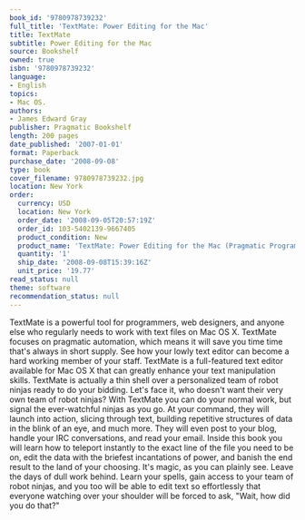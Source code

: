 ```yaml
---
book_id: '9780978739232'
full_title: 'TextMate: Power Editing for the Mac'
title: TextMate
subtitle: Power Editing for the Mac
source: Bookshelf
owned: true
isbn: '9780978739232'
language:
- English
topics:
- Mac OS.
authors:
- James Edward Gray
publisher: Pragmatic Bookshelf
length: 200 pages
date_published: '2007-01-01'
format: Paperback
purchase_date: '2008-09-08'
type: book
cover_filename: 9780978739232.jpg
location: New York
order:
  currency: USD
  location: New York
  order_date: '2008-09-05T20:57:19Z'
  order_id: 103-5402139-9667405
  product_condition: New
  product_name: 'TextMate: Power Editing for the Mac (Pragmatic Programmers) [Illustrated]'
  quantity: '1'
  ship_date: '2008-09-08T15:39:16Z'
  unit_price: '19.77'
read_status: null
theme: software
recommendation_status: null
---
```

TextMate is a powerful tool for programmers, web designers, and anyone else who regularly needs to work with text files on Mac OS X. TextMate focuses on pragmatic automation, which means it will save you time time that's always in short supply. See how your lowly text editor can become a hard working member of your staff. TextMate is a full-featured text editor available for Mac OS X that can greatly enhance your text manipulation skills. TextMate is actually a thin shell over a personalized team of robot ninjas ready to do your bidding. Let's face it, who doesn't want their very own team of robot ninjas? With TextMate you can do your normal work, but signal the ever-watchful ninjas as you go. At your command, they will launch into action, slicing through text, building repetitive structures of data in the blink of an eye, and much more. They will even post to your blog, handle your IRC conversations, and read your email. Inside this book you will learn how to teleport instantly to the exact line of the file you need to be on, edit the data with the briefest incantations of power, and banish the end result to the land of your choosing. It's magic, as you can plainly see. Leave the days of dull work behind. Learn your spells, gain access to your team of robot ninjas, and you too will be able to edit text so effortlessly that everyone watching over your shoulder will be forced to ask, "Wait, how did you do that?"

